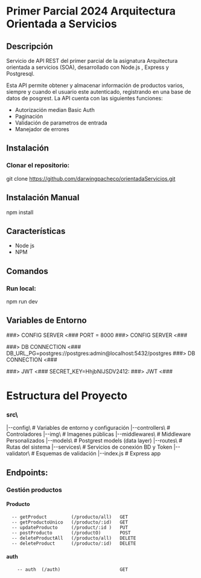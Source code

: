 # Primer Parcial 2024 Arquitectura Orientada a Servicios

## Descripción

Servicio de API REST del primer parcial de la asignatura Arquitectura orientada a servicios (SOA), desarrollado con Node.js , Express y Postgresql.

Esta API permite obtener y almacenar información de productos varios, siempre y cuando el usuario este autenticado, registrando en una base de datos de posgrest. La API cuenta con las siguientes funciones:

* Autorización median Basic Auth
* Paginación
* Validación de parametros de entrada
* Manejador de errores

## Instalación

### Clonar el repositorio:

git clone https://github.com/darwingpacheco/orientadaServicios.git

## Instalación Manual

 npm install

 ## Características

 * Node js
 * NPM

 ## Comandos

 ### Run local:

 npm run dev

 ## Variables de Entorno

###> CONFIG SERVER <###
PORT = 8000
###> CONFIG SERVER <###

###> DB CONNECTION <###
DB_URL_PG=postgres://postgres:admin@localhost:5432/postgres
###> DB CONNECTION <###

###> JWT <###
SECRET_KEY=HhjbNIJSDV2412:
###> JWT <###

# Estructura del Proyecto

### src\
   |--config\         # Variables de entorno y configuración 
   |--controllers\    # Controladores 
   |--img\            # Imagenes públicas
   |--middlewares\    # Middleware Personalizados
   |--models\         # Postgrest models (data layer) 
   |--routes\         # Rutas del sistema
   |--services\       # Servicios de conexión BD y Token 
   |--validator\      # Esquemas de validación
   |--index.js        # Express app


## Endpoints:

### Gestión productos
    
#### Producto
      -- getProduct         (/producto/all)   GET
      -- getProductoUnico   (/producto/:id)   GET
      -- updateProducto     (/product/:id )   PUT
      -- postProducto       (/productO)       POST
      -- deleteProductAll   (/producto/all)   DELETE
      -- deleteProduct      (/producto/:id)   DELETE

#### auth
        -- auth  (/auth)                      GET
